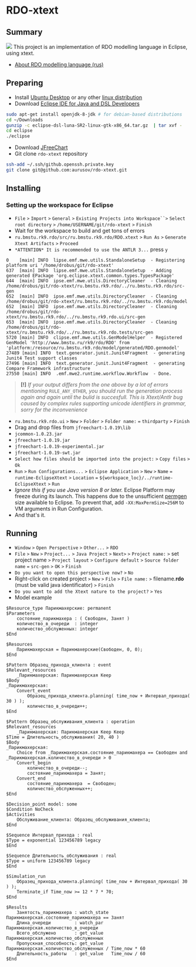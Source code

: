 # RDO-xtext
## Summary
<img src=https://raw.githubusercontent.com/k-alexandrovsky/k-alexandrovsky.github.io/master/rdo-xtext.png><img>
This project is an implementation of RDO modelling language in Eclipse, using xtext.
* [About RDO modelling language (rus)](http://rdo.rk9.bmstu.ru/help/help/rdo_lang_rus/html/rdo_intro.htm)

## Preparing
 * Install [Ubuntu Desktop](http://www.ubuntu.com/download/desktop/) or any other [linux distribution](http://www.linux.com/directory/Distributions/desktop)
 * Download [Eclipse IDE for Java and DSL Developers](http://www.eclipse.org/downloads/packages/eclipse-ide-java-and-dsl-developers/lunasr2)
```bash
sudo apt-get install openjdk-8-jdk # for debian-based distributions
cd ~/Downloads
gunzip -c eclipse-dsl-luna-SR2-linux-gtk-x86_64.tar.gz  | tar xvf -
cd eclipse
./eclipse
```
 * Download [JFreeChart](http://www.jfree.org/jfreechart/download.html)
 * Git clone `rdo-xtext` repository
```bash
ssh-add ~/.ssh/github.openssh.private.key
git clone git@github.com:aurusov/rdo-xtext.git
```
## Installing  
### Setting up the workspace for Eclipse
* `File` `>` `Import` `>` `General` `>` `Existing Projects into Workspace``>` `Select root directory` `>` `/home/USERNAME/git/rdo-xtext` `>` `Finish`
* Wait for the workspace to build and get tons of errors
* `ru.bmstu.rk9.rdo/src/ru.bmstu.rk9.rdo/RDO.xtext` `>` `Run As` `>` `Generate Xtext Artifacts` `>` `Proceed`
* `*ATTENTION* It is recommended to use the ANTLR 3...` press `y`
``` 
0    [main] INFO  lipse.emf.mwe.utils.StandaloneSetup  - Registering platform uri '/home/drobus/git/rdo-xtext'
637  [main] INFO  lipse.emf.mwe.utils.StandaloneSetup  - Adding generated EPackage 'org.eclipse.xtext.common.types.TypesPackage'
644  [main] INFO  ipse.emf.mwe.utils.DirectoryCleaner  - Cleaning /home/drobus/git/rdo-xtext/ru.bmstu.rk9.rdo/../ru.bmstu.rk9.rdo/src-gen
652  [main] INFO  ipse.emf.mwe.utils.DirectoryCleaner  - Cleaning /home/drobus/git/rdo-xtext/ru.bmstu.rk9.rdo/../ru.bmstu.rk9.rdo/model
652  [main] INFO  ipse.emf.mwe.utils.DirectoryCleaner  - Cleaning /home/drobus/git/rdo-xtext/ru.bmstu.rk9.rdo/../ru.bmstu.rk9.rdo.ui/src-gen
653  [main] INFO  ipse.emf.mwe.utils.DirectoryCleaner  - Cleaning /home/drobus/git/rdo-xtext/ru.bmstu.rk9.rdo/../ru.bmstu.rk9.rdo.tests/src-gen
5720 [main] INFO  clipse.emf.mwe.utils.GenModelHelper  - Registered GenModel 'http://www.bmstu.ru/rk9/rdo/RDO' from 'platform:/resource/ru.bmstu.rk9.rdo/model/generated/RDO.genmodel'
27489 [main] INFO  text.generator.junit.Junit4Fragment  - generating Junit4 Test support classes
27496 [main] INFO  text.generator.junit.Junit4Fragment  - generating Compare Framework infrastructure
27550 [main] INFO  .emf.mwe2.runtime.workflow.Workflow  - Done.
```
>**[!]** *If your output differs from the one above by a lot of errors mentioning* `RULE_ANY_OTHER`*, you should run the generation process again and again until the bulid is succesfull. This is Xtext/Antlr bug caused by complex rules supporting unicode identifiers in grammar, sorry for the inconvenience*

* `ru.bmstu.rk9.rdo.ui` `>` `New` `>` `Folder` `>` `Folder name:` `=` `thirdparty` `>` `Finish`
* Drag and drop files from `jfreechart-1.0.19\lib`
 * `jcommon-1.0.23.jar`
 * `jfreechart-1.0.19.jar`
 * `jfreechart-1.0.19-experimental.jar`
 * `jfreechart-1.0.19-swt.jar`
* `Select how files should be imported into the project:` `>` `Copy files` `>` `Ok`
* `Run` `>` `Run Configurations...` `>` `Eclipse Application` `>` `New` `>` `Name` `=` `runtime-EclipseXtext` `>` `Location` `=` `${workspace_loc}/../runtime-EclipseXtext` `>` `Run`
 * *Ignore this if you use Java version 8 or later.* Eclipse Platform may freeze during its launch. This happens due to the unsufficient [permgen](http://wiki.eclipse.org/FAQ_How_do_I_increase_the_permgen_size_available_to_Eclipse%3F) size available to Eclipse. To prevent that, add `-XX:MaxPermSize=256M` to VM arguments in Run Configuration.
* And that's it.

## Running  
* `Window` `>` `Open Perspective` `>` `Other...` `>` `RDO`
* `File` `>` `New` `>` `Project...` `>` `Java Project` `>` `Next>` `>` `Project name:` `>` set project name `>` `Project layout` `>` `Configure default` `>` `Source folder name` `=` `src-gen` `>` `OK` `>` `Finish`
 * `Do you want to open this perspective now?` `>` `No`
* Right-click on created project `>` `New` `>` `File` `>` `File name:` `>` filename.**rdo** (must be valid java identificator) `>` `Finish`
 * `Do you want to add the Xtext nature to the project?` `>` `Yes`
* Model example
```
$Resource_type Парикмахерские: permanent
$Parameters
    состояние_парикмахера : ( Свободен, Занят )
    количество_в_очереди  : integer
    количество_обслуженных: integer
$End

$Resources
    Парикмахерская = Парикмахерские(Свободен, 0, 0);
$End

$Pattern Образец_прихода_клиента : event
$Relevant_resources
    _Парикмахерская: Парикмахерская Keep
$Body
_Парикмахерская:
    Convert_event
        Образец_прихода_клиента.planning( time_now + Интервал_прихода( 30 ) );
        количество_в_очереди++;
$End

$Pattern Образец_обслуживания_клиента : operation
$Relevant_resources
    _Парикмахерская: Парикмахерская Keep Keep
$Time = Длительность_обслуживания( 20, 40 )
$Body
_Парикмахерская:
    Choice from _Парикмахерская.состояние_парикмахера == Свободен and _Парикмахерская.количество_в_очереди > 0
    Convert_begin
        количество_в_очереди--;
        состояние_парикмахера = Занят;
    Convert_end
        состояние_парикмахера  = Свободен;
        количество_обслуженных++;
$End

$Decision_point model: some
$Condition NoCheck
$Activities
    Обслуживание_клиента: Образец_обслуживания_клиента;
$End

$Sequence Интервал_прихода : real 
$Type = exponential 123456789 legacy
$End

$Sequence Длительность_обслуживания : real 
$Type = uniform 123456789 legacy
$End

$Simulation_run
    Образец_прихода_клиента.planning( time_now + Интервал_прихода( 30 ) );
    Terminate_if Time_now >= 12 * 7 * 70;
$End

$Results
    Занятость_парикмахера : watch_state Парикмахерская.состояние_парикмахера == Занят
    Длина_очереди         : watch_par   Парикмахерская.количество_в_очереди
    Всего_обслужено       : get_value   Парикмахерская.количество_обслуженных
    Пропускная_способность: get_value   Парикмахерская.количество_обслуженных / Time_now * 60
    Длительность_работы   : get_value   Time_now / 60
$End
```
